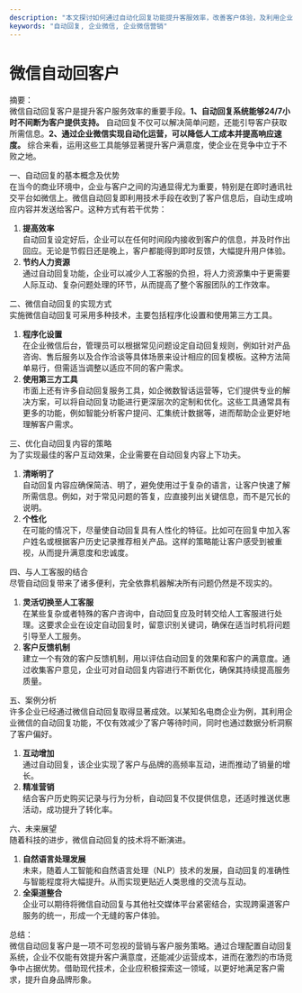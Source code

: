 ```yaml
---
description: "本文探讨如何通过自动化回复功能提升客服效率，改善客户体验，及利用企业微信进行有效营销。"
keywords: "自动回复, 企业微信, 企业微信营销"
---
```

# 微信自动回客户

摘要：  
微信自动回复客户是提升客户服务效率的重要手段。**1、自动回复系统能够24/7小时不间断为客户提供支持。** 自动回复不仅可以解决简单问题，还能引导客户获取所需信息。**2、通过企业微信实现自动化运营，可以降低人工成本并提高响应速度。** 综合来看，运用这些工具能够显著提升客户满意度，使企业在竞争中立于不败之地。

一、自动回复的基本概念及优势  
在当今的商业环境中，企业与客户之间的沟通显得尤为重要，特别是在即时通讯社交平台如微信上。微信自动回复即利用技术手段在收到了客户信息后，自动生成响应内容并发送给客户。这种方式有若干优势：  
1. **提高效率**  
自动回复设定好后，企业可以在任何时间段内接收到客户的信息，并及时作出回应。无论是节假日还是晚上，客户都能得到即时反馈，大幅提升用户体验。  
2. **节约人力资源**  
通过自动回复功能，企业可以减少人工客服的负担，将人力资源集中于更需要人际互动、复杂问题处理的环节，从而提高了整个客服团队的工作效率。

二、微信自动回复的实现方式  
实施微信自动回复可采用多种技术，主要包括程序化设置和使用第三方工具。  
1. **程序化设置**  
在企业微信后台，管理员可以根据常见问题设定自动回复规则，例如针对产品咨询、售后服务以及合作洽谈等具体场景来设计相应的回复模板。这种方法简单易行，但需适当调整以适应不同的客户需求。  
2. **使用第三方工具**  
市面上还有许多自动回复服务工具，如企微数智话运营等，它们提供专业的解决方案，可以将自动回复功能进行更深层次的定制和优化。这些工具通常具有更多的功能，例如智能分析客户提问、汇集统计数据等，进而帮助企业更好地理解客户需求。

三、优化自动回复内容的策略  
为了实现最佳的客户互动效果，企业需要在自动回复内容上下功夫。  
1. **清晰明了**  
自动回复内容应确保简洁、明了，避免使用过于复杂的语言，让客户快速了解所需信息。例如，对于常见问题的答复，应直接列出关键信息，而不是冗长的说明。  
2. **个性化**  
在可能的情况下，尽量使自动回复具有人性化的特征。比如可在回复中加入客户姓名或根据客户历史记录推荐相关产品。这样的策略能让客户感受到被重视，从而提升满意度和忠诚度。

四、与人工客服的结合  
尽管自动回复带来了诸多便利，完全依靠机器解决所有问题仍然是不现实的。  
1. **灵活切换至人工客服**  
在某些复杂或者特殊的客户咨询中，自动回复应及时转交给人工客服进行处理。这要求企业在设定自动回复时，留意识别关键词，确保在适当时机将问题引导至人工服务。  
2. **客户反馈机制**  
建立一个有效的客户反馈机制，用以评估自动回复的效果和客户的满意度。通过收集客户意见，企业可对自动回复内容进行不断优化，确保其持续提高服务质量。

五、案例分析  
许多企业已经通过微信自动回复取得显著成效。以某知名电商企业为例，其利用企业微信的自动回复功能，不仅有效减少了客户等待时间，同时也通过数据分析洞察了客户偏好。  
1. **互动增加**  
通过自动回复，该企业实现了客户与品牌的高频率互动，进而推动了销量的增长。  
2. **精准营销**  
结合客户历史购买记录与行为分析，自动回复不仅提供信息，还适时推送优惠活动，成功提升了转化率。

六、未来展望  
随着科技的进步，微信自动回复的技术将不断演进。  
1. **自然语言处理发展**  
未来，随着人工智能和自然语言处理（NLP）技术的发展，自动回复的准确性与智能程度将大幅提升。从而实现更贴近人类思维的交流与互动。  
2. **全渠道整合**  
企业可以期待将微信自动回复与其他社交媒体平台紧密结合，实现跨渠道客户服务的统一，形成一个无缝的客户体验。

总结：  
微信自动回复客户是一项不可忽视的营销与客户服务策略。通过合理配置自动回复系统，企业不仅能有效提升客户满意度，还能减少运营成本，进而在激烈的市场竞争中占据优势。借助现代技术，企业应积极探索这一领域，以更好地满足客户需求，提升自身品牌形象。
